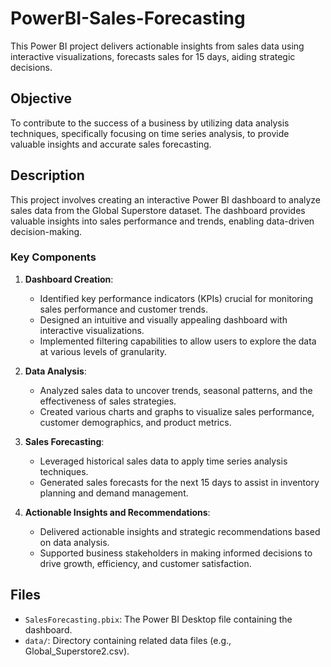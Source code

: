 # PowerBI-Sales-Forecasting
This Power BI project delivers actionable insights from sales data using interactive visualizations, forecasts sales for 15 days, aiding strategic decisions.

## Objective
To contribute to the success of a business by utilizing data analysis techniques, specifically focusing on time series analysis, to provide valuable insights and accurate sales forecasting.

## Description
This project involves creating an interactive Power BI dashboard to analyze sales data from the Global Superstore dataset. The dashboard provides valuable insights into sales performance and trends, enabling data-driven decision-making.

### Key Components
1. **Dashboard Creation**: 
   - Identified key performance indicators (KPIs) crucial for monitoring sales performance and customer trends.
   - Designed an intuitive and visually appealing dashboard with interactive visualizations.
   - Implemented filtering capabilities to allow users to explore the data at various levels of granularity.

2. **Data Analysis**:
   - Analyzed sales data to uncover trends, seasonal patterns, and the effectiveness of sales strategies.
   - Created various charts and graphs to visualize sales performance, customer demographics, and product metrics.

3. **Sales Forecasting**:
   - Leveraged historical sales data to apply time series analysis techniques.
   - Generated sales forecasts for the next 15 days to assist in inventory planning and demand management.

4. **Actionable Insights and Recommendations**:
   - Delivered actionable insights and strategic recommendations based on data analysis.
   - Supported business stakeholders in making informed decisions to drive growth, efficiency, and customer satisfaction.

## Files
- `SalesForecasting.pbix`: The Power BI Desktop file containing the dashboard.
- `data/`: Directory containing related data files (e.g., Global_Superstore2.csv).

